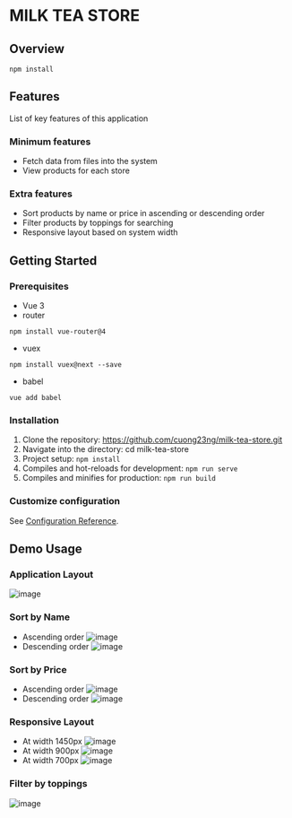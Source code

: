 # MILK TEA STORE

## Overview
```
npm install
```
## Features
List of key features of this application
### Minimum features
* Fetch data from files into the system
* View products for each store
### Extra features
* Sort products by name or price in ascending or descending order
* Filter products by toppings for searching
* Responsive layout based on system width

## Getting Started
### Prerequisites
* Vue 3
* router
```
npm install vue-router@4
```
* vuex
```
npm install vuex@next --save
```
* babel
```
vue add babel
```

### Installation
1. Clone the repository: https://github.com/cuong23ng/milk-tea-store.git
2. Navigate into the directory: cd milk-tea-store
3. Project setup: ```npm install```
4. Compiles and hot-reloads for development: ```npm run serve```
5. Compiles and minifies for production: ```npm run build```

### Customize configuration
See [Configuration Reference](https://cli.vuejs.org/config/).

## Demo Usage
### Application Layout
![image](https://github.com/user-attachments/assets/e1f7c63b-2583-49ad-a548-2def17f4be72)
### Sort by Name
* Ascending order
![image](https://github.com/user-attachments/assets/2d7f7d44-054a-40e6-8165-b26b4771a381)
* Descending order
![image](https://github.com/user-attachments/assets/6841e310-00d9-4353-9671-e786f447631e)
### Sort by Price
* Ascending order
![image](https://github.com/user-attachments/assets/9f9cea16-7477-48d7-9e35-de2604f0278a)
* Descending order
![image](https://github.com/user-attachments/assets/45893373-ae03-4355-9a5d-6c0d2c1c1a90)
### Responsive Layout
* At width 1450px
![image](https://github.com/user-attachments/assets/bf9aff6a-87e3-4940-bdb1-36b0a651b302)
* At width 900px
![image](https://github.com/user-attachments/assets/ef0f7e12-3d25-41c5-beb8-6786a77c307e)
* At width 700px
![image](https://github.com/user-attachments/assets/96ef1f95-5f7d-4e5c-beb1-068a32aaf390)
### Filter by toppings
![image](https://github.com/user-attachments/assets/fa380fe5-62fc-4de9-942c-039890a0812b)







